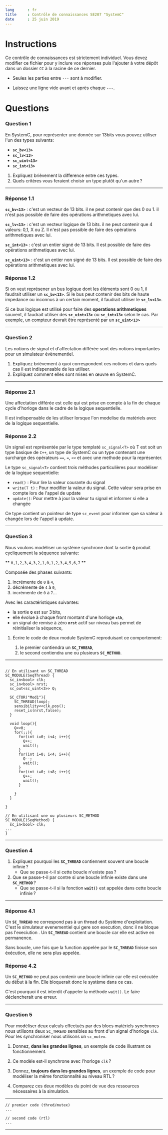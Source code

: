 ```yaml
---
lang      : fr
title     : Contrôle de connaissances SE207 "SystemC"
date      : 25 juin 2019
---
```


# Instructions

Ce contrôle de connaissances est strictement individuel.
Vous devez modifier ce fichier pour y inclure vos réponses puis l'ajouter à votre dépôt dans un dossier `CC` à la racine de ce dernier.

- Seules les parties entre *`---`* sont à modifier.

- Laissez une ligne vide avant et après chaque *`---`*.

# Questions

### Question 1

En SystemC, pour représenter une donnée sur 13bits vous pouvez utiliser l'un des types suivants:

- **`sc_bv<13>`**
- **`sc_lv<13>`**
- **`sc_uint<13>`**
- **`sc_int<13>`**

1. Expliquez brièvement la difference entre ces types.
2. Quels critères vous feraient choisir un type plutôt qu'un autre ?

---

### Réponse 1.1
**`sc_bv<13>`** : c'est un vecteur de 13 bits. il ne peut  contenir que des 0 ou 1. il n'est pas possible de faire des opérations arithmetiques avec lui.

**`sc_lv<13>`** : c'est un vecteur logique de 13 bits. il ne peut  contenir que 4 valeurs: 0,1, X ou Z. Il n'est pas possible de faire des opérations arithmetiques avec lui.

**`sc_int<13>`** : c'est un entier signé de 13 bits. Il est possible de faire des opérations arithmetiques avec lui.

**`sc_uint<13>`** : c'est un entier non signé de 13 bits. Il est possible de faire des opérations arithmetiques avec lui.

### Réponse 1.2
Si on veut représener un bus logique dont les éléments sont 0 ou 1, il faudrait utiliser un **`sc_bv<13>`**. Si le bus peut contenir des bits de haute impedance ou inconnus à un certain moment, il faudrait utiliser le **`sc_lv<13>`**.

Si ce bus logique est utilisé pour faire des **operations arithmetiques** souvent, il faudrait utiliser des **`sc_uint<13>`** ou **`sc_int<13>`** selon le cas. Par exemple, un compteur devrait être représenté par un **`sc_uint<13>`**

---

### Question 2

Les notions de signal et d'affectation différée sont des notions importantes pour un simulateur évènementiel.

1. Expliquez brièvement à quoi correspondent ces notions et dans quels cas il est indispensable de les utiliser.
2. Expliquez comment elles sont mises en œuvre en SystemC.

---

### Réponse 2.1
Une affectation  différée est celle qui est prise en compte à la fin de chaque cycle d'horloge dans le cadre de la logique sequentielle.

Il est indispensable de les utiliser lorsque l'on modelise du matériels avec de la logique sequentielle.

### Réponse 2.2
Un signal est représentée par le type templaté `sc_signal<T>` où T est soit un type basique de `C++`, un type de SystemC ou un type contenant une surcharge des opérateurs `==`, `=`, `<<` et avec une methode pour la représenter.

Le type `sc_signal<T>` contient trois méthodes particulières pour modéliser de la logique sequentielle:

- `read()` : Pour lire la valeur courante du signal
- `write(T t)` : Pour modifier la valeur du signal. Cette valeur sera prise en compte lors de l'appel de update 
- `update()`: Pour mettre à jour la valeur tu signal et informer si elle a changée

Ce type contient un pointeur de type `sc_event` pour informer que sa valeur à changée lors de l'appel à update.

---


### Question 3

Nous voulons modéliser un système synchrone dont la sortie **`Q`** produit cycliquement la séquence suivante:

**
`0,1,2,3,4,3,2,1,0,1,2,3,4,5,6,7`
**



Composée des phases suivants:

1. incrémente de `0` à `4`,
2. décrémente de `4` à `0`,
3. incrémente de `0` à `7`...

Avec les caractéristiques suivantes:

- la sortie **`Q`** est sur 3 bits,
- elle évolue à chaque front montant d'une horloge **`clk`**,
- un signal de remise à zéro **`nrst`** actif sur niveau bas permet de réinitialiser la séquence,


1. Écrire le code de deux module SystemC reproduisant ce comportement:

   1. le premier contiendra un **`SC_THREAD`**,
   2. le second contiendra une ou plusieurs **`SC_METHOD`**.

---

```{.cpp}

// En utilisant un SC_THREAD
SC_MODULE(SeqThread) {
  sc_in<bool> clk;
  sc_in<bool> nrst;
  sc_out<sc_uint<3>> Q;

  SC_CTOR("Mod1"){
    SC_THREAD(loop);
    sensibility<<clk.pos();
    reset_is(nrst,false);
  }

  void loop(){
    Q<<0;
    for(;;){
      for(int i=0; i<4; i++){
        Q++;
        wait();
      }
      for(int i=0; i<4; i++){
        Q--;
        wait();
      }
      for(int i=0; i<8; i++){
        Q++;
        wait();
      }

    }
  }

}

// En utilisant une ou plusieurs SC_METHOD
SC_MODULE(SeqMethod) {
  sc_in<bool> clk;
...
}

```

---


### Question 4

1. Expliquez pourquoi les **`SC_THREAD`** contiennent souvent une boucle infinie ?
   * Que se passe-t-il si cette boucle n'existe pas ?
2. Que se passe-t-il par contre si une boucle infinie existe dans une **`SC_METHOD`** ?
   * Que se passe-t-il si la fonction **`wait()`** est appelée dans cette boucle infinie ?


---

### Réponse 4.1

Un **`SC_THREAD`** ne correspond pas à un thread du Système d'exploitation. C'est le simulateur evenementiel qui gere son execution, donc il ne bloque pas l'execiution . Un **`SC_THREAD`** contient une boucle car elle est active en permanence.

Sans boucle, une fois que la function appelée par le **`SC_THREAD`** finisse son éxécution, elle ne sera plus appelée. 

### Réponse 4.2
Un **`SC_METHOD`** ne peut pas contenir une boucle infinie car elle est exécutée du début à la fin. Elle bloquerait donc le système dans ce cas.

C'est pourquoi il est interdit d'appeler la méthode `wait()`. Le faire déclencherait une erreur.

---

### Question 5

Pour modéliser deux calculs effectués par des blocs matériels synchrones nous utilisons deux `SC_THREAD` sensibles au front d'un signal d'horloge `clk`.
Pour les synchroniser nous utilisons un `sc_mutex`.

1. Donnez, **dans les grandes lignes**, un exemple de code illustrant ce fonctionnement.

1. Ce modèle est-il synchrone avec l'horloge `clk` ?

1. Donnez, **toujours dans les grandes lignes**, un exemple de code pour modéliser la même fonctionnalité au niveau RTL ?

1. Comparez ces deux modèles du point de vue des ressources nécessaires à la simulation.


---


```{.cpp}
// premier code (thred/mutex)
...
```


```{.cpp}
// second code (rtl)
...
```


---

